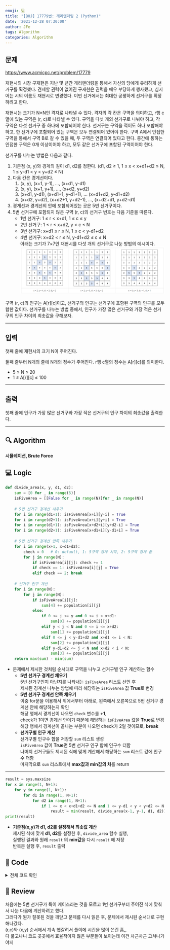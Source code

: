 ```yaml
---
emoji: 💻
title: "[BOJ] 17779번: 게리맨더링 2 (Python)"
date: '2021-12-28 07:30:00'
author: JFe
tags: Algorithm
categories: Algorithm
---
```


## 문제
https://www.acmicpc.net/problem/17779

재현시의 시장 구재현은 지난 몇 년간 게리맨더링을 통해서 자신의 당에게 유리하게 선거구를 획정했다. 견제할 권력이 없어진 구재현은 권력을 매우 부당하게 행사했고, 심지어는 시의 이름도 재현시로 변경했다. 이번 선거에서는 최대한 공평하게 선거구를 획정하려고 한다.  

재현시는 크기가 N×N인 격자로 나타낼 수 있다. 격자의 각 칸은 구역을 의미하고, r행 c열에 있는 구역은 (r, c)로 나타낼 수 있다. 구역을 다섯 개의 선거구로 나눠야 하고, 각 구역은 다섯 선거구 중 하나에 포함되어야 한다. 선거구는 구역을 적어도 하나 포함해야 하고, 한 선거구에 포함되어 있는 구역은 모두 연결되어 있어야 한다. 구역 A에서 인접한 구역을 통해서 구역 B로 갈 수 있을 때, 두 구역은 연결되어 있다고 한다. 중간에 통하는 인접한 구역은 0개 이상이어야 하고, 모두 같은 선거구에 포함된 구역이어야 한다.  

선거구를 나누는 방법은 다음과 같다.  

1. 기준점 (x, y)와 경계의 길이 d1, d2를 정한다. (d1, d2 ≥ 1, 1 ≤ x < x+d1+d2 ≤ N, 1 ≤ y-d1 < y < y+d2 ≤ N)  
2. 다음 칸은 경계선이다.  
    1. (x, y), (x+1, y-1), ..., (x+d1, y-d1)  
    2. (x, y), (x+1, y+1), ..., (x+d2, y+d2)  
    3. (x+d1, y-d1), (x+d1+1, y-d1+1), ... (x+d1+d2, y-d1+d2)  
    4. (x+d2, y+d2), (x+d2+1, y+d2-1), ..., (x+d2+d1, y+d2-d1)  
3. 경계선과 경계선의 안에 포함되어있는 곳은 5번 선거구이다.  
4. 5번 선거구에 포함되지 않은 구역 (r, c)의 선거구 번호는 다음 기준을 따른다.  
    - 1번 선거구: 1 ≤ r < x+d1, 1 ≤ c ≤ y  
    - 2번 선거구: 1 ≤ r ≤ x+d2, y < c ≤ N  
    - 3번 선거구: x+d1 ≤ r ≤ N, 1 ≤ c < y-d1+d2  
    - 4번 선거구: x+d2 < r ≤ N, y-d1+d2 ≤ c ≤ N  
아래는 크기가 7×7인 재현시를 다섯 개의 선거구로 나눈 방법의 예시이다.  
![17779-ex.png](17779-ex.png)  

구역 (r, c)의 인구는 A[r][c]이고, 선거구의 인구는 선거구에 포함된 구역의 인구를 모두 합한 값이다. 선거구를 나누는 방법 중에서, 인구가 가장 많은 선거구와 가장 적은 선거구의 인구 차이의 최솟값을 구해보자.  

---

## 입력  
첫째 줄에 재현시의 크기 N이 주어진다.  

둘째 줄부터 N개의 줄에 N개의 정수가 주어진다. r행 c열의 정수는 A[r][c]를 의미한다.  

- 5 ≤ N ≤ 20  
- 1 ≤ A[r][c] ≤ 100  

---

## 출력  
첫째 줄에 인구가 가장 많은 선거구와 가장 적은 선거구의 인구 차이의 최솟값을 출력한다.  

---

## 🔍 Algorithm
**시뮬레이션, Brute Force**

## 💻 Logic

```Python
def divide_area(x, y, d1, d2):
    sum = [0 for _ in range(5)]
    isFiveArea = [[False for _ in range(N)]for _ in range(N)]

    # 5번 선거구 경계선 채우기
    for i in range(d1+1): isFiveArea[x+i][y-i] = True
    for i in range(d2+1): isFiveArea[x+i][y+i] = True
    for i in range(d1+1): isFiveArea[x+d2+i][y+d2-i] = True
    for i in range(d2+1): isFiveArea[x+d1+i][y-d1+i] = True

    # 5번 선거구 경계선 안쪽 채우기
    for i in range(x+1, x+d1+d2):
        check = 0   # 0: default, 1: 5구역 경계 시작, 2: 5구역 경계 끝
        for j in range(N):
            if isFiveArea[i][j]: check += 1
            if check == 1: isFiveArea[i][j] = True
            elif check == 2: break
    
    # 선거구 인구 계산
    for i in range(N):
        for j in range(N):
            if isFiveArea[i][j]:
                sum[4] += population[i][j]
            else:
                if 0 <= j <= y and 0 <= i < x+d1:
                    sum[0] += population[i][j]
                elif y < j < N and 0 <= i <= x+d2:
                    sum[1] += population[i][j]
                elif 0 <= j < y-d1+d2 and x+d1 <= i < N:
                    sum[2] += population[i][j]
                elif y-d1+d2 <= j < N and x+d2 < i < N:
                    sum[3] += population[i][j]
    return max(sum) - min(sum)
```

- 문제에서 제시한 것처럼 순서대로 구역을 나누고 선거구별 인구 계산하는 함수  
  - **5번 선거구 경계선 채우기**  
    5번 선거구인지 아닌지를 나타내는 `isFiveArea` 리스트 선언 후  
    제시된 경계선 나누는 방법에 따라 해당하는 `isFiveArea` 값 **True**로 변경  
  - **5번 선거구 경계선 안쪽 채우기**  
    이중 for문을 이용해서 위에서부터 아래로, 왼쪽에서 오른쪽으로 5번 선거구 경계선 안에 해당하는지 확인  
    해당 행에서 경계선이 나오면 `check` 변수를 **+1**,  
    check가 1이면 경계선 안이기 때문에 해당하는 `isFiveArea` 값을 **True**로 변경  
    해당 행에서 경계선이 끝나는 부분이 나오면 check가 2일 것이므로, **break**  
  - **선거구별 인구 계산**  
    선거구별 인구수 합을 저장할 `sum` 리스트 생성  
    `isFiveArea` 값이 **True**면 5번 선거구 인구 합에 인구수 더함  
    나머지 선거구들도 제시된 식에 맞게 계산해서 해당하는 `sum` 리스트 값에 인구수 더함  
    마지막으로 `sum` 리스트에서 **max값과 min값의 차**를 return  

---

```Python
result = sys.maxsize
for x in range(1, N+1):
    for y in range(1, N+1):
        for d1 in range(1, N+1):
            for d2 in range(1, N+1):
                if 1 <= x < x+d1+d2 <= N and 1 <= y-d1 < y < y+d2 <= N:
                    result = min(result, divide_area(x-1, y-1, d1, d2))
print(result)
```

- **기준점(x,y)과 d1, d2를 설정해서 최솟값 계산**  
  제시된 식에 맞게 **d1, d2**를 설정한 후, `divide_area` 함수 실행,  
  실행된 결과와 원래 `result` 의 **min값**을 다시 `result` 에 저장  
  반복문 실행 후, `result` 출력  

## 🧩 Code
<details><summary>전체 코드 확인</summary>

```Python
import sys
N = int(sys.stdin.readline())
population = [[int(x) for x in sys.stdin.readline().split()] for _ in range(N)]

def divide_area(x, y, d1, d2):
    sum = [0 for _ in range(5)]
    isFiveArea = [[False for _ in range(N)]for _ in range(N)]

    # 5번 선거구 경계선 채우기
    for i in range(d1+1): isFiveArea[x+i][y-i] = True
    for i in range(d2+1): isFiveArea[x+i][y+i] = True
    for i in range(d1+1): isFiveArea[x+d2+i][y+d2-i] = True
    for i in range(d2+1): isFiveArea[x+d1+i][y-d1+i] = True

    # 5번 선거구 경계선 안쪽 채우기
    for i in range(x+1, x+d1+d2):
        check = 0   # 0: default, 1: 5구역 경계 시작, 2: 5구역 경계 끝
        for j in range(N):
            if isFiveArea[i][j]: check += 1
            if check == 1: isFiveArea[i][j] = True
            elif check == 2: break
    
    # 선거구 인구 계산
    for i in range(N):
        for j in range(N):
            if isFiveArea[i][j]:
                sum[4] += population[i][j]
            else:
                if 0 <= j <= y and 0 <= i < x+d1:
                    sum[0] += population[i][j]
                elif y < j < N and 0 <= i <= x+d2:
                    sum[1] += population[i][j]
                elif 0 <= j < y-d1+d2 and x+d1 <= i < N:
                    sum[2] += population[i][j]
                elif y-d1+d2 <= j < N and x+d2 < i < N:
                    sum[3] += population[i][j]
    return max(sum) - min(sum)

result = sys.maxsize
for x in range(1, N+1):
    for y in range(1, N+1):
        for d1 in range(1, N+1):
            for d2 in range(1, N+1):
                if 1 <= x < x+d1+d2 <= N and 1 <= y-d1 < y < y+d2 <= N:
                    result = min(result, divide_area(x-1, y-1, d1, d2))
print(result)
```
</details>

## 📝 Review
처음에는 5번 선거구가 특이 케이스라는 것을 모르고 1번 선거구부터 주어진 식에 맞춰서 나눈 다음에 계산하려고 했다.  
그러다가 뭔가 잘못된 것을 깨닫고 문제를 다시 읽은 후, 문제에서 제시된 순서대로 구현해나갔다.  
(r,c)와 (x,y) 순서에서 계속 헷갈려서 풀이에 시간을 많이 쓴건 흠,,  
다 풀고나니 코드 곳곳에서 효율적이지 않은 부분들이 보이는데 이건 차근차근 고쳐나가야지  


```toc
```
